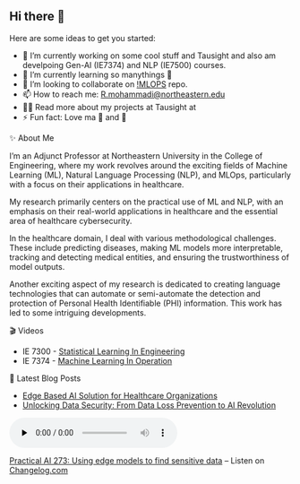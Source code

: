 ## Hi there 👋

Here are some ideas to get you started:

- 🔭 I’m currently working on some cool stuff and Tausight and also am develpoing Gen-AI (IE7374) and NLP (IE7500) courses.
- 🌱 I’m currently learning so manythings 🤣
- 👯 I’m looking to collaborate on [!MLOPS](https://github.com/raminmohammadi/MLOps) repo.
- 📫 How to reach me: R.mohammadi@northeastern.edu
- 👨‍💻  Read more about my projects at Tausight at 
- ⚡ Fun fact: Love ma 🐶 and 💪


✨  About Me

I’m an Adjunct Professor at Northeastern University in the College of Engineering, where my work revolves around the exciting fields of Machine Learning (ML), Natural Language Processing (NLP), and MLOps, particularly with a focus on their applications in healthcare.

My research primarily centers on the practical use of ML and NLP, with an emphasis on their real-world applications in healthcare and the essential area of healthcare cybersecurity.

In the healthcare domain, I deal with various methodological challenges. These include predicting diseases, making ML models more interpretable, tracking and detecting medical entities, and ensuring the trustworthiness of model outputs. 

Another exciting aspect of my research is dedicated to creating language technologies that can automate or semi-automate the detection and protection of Personal Health Identifiable (PHI) information. This work has led to some intriguing developments.


🎬 Videos
- IE 7300 - [Statistical Learning In Engineering](https://www.youtube.com/watch?v=n4O1YGm7gNI&list=PLcS4TrUUc53KRbf5iPBYRb5Vs8TmtVZOK)
- IE 7374 - [Machine Learning In Operation](https://www.youtube.com/watch?v=KOpbqgvT-10&list=PLcS4TrUUc53LeKBIyXAaERFKBJ3dvc9GZ) 



📕  Latest Blog Posts
 - [Edge Based AI Solution for Healthcare Organizations](https://www.tausight.com/tausight-edge-based-ai-solution-healthcare-organizations/)
 - [Unlocking Data Security: From Data Loss Prevention to AI Revolution](https://www.tausight.com/unlocking-data-security-data-loss-prevention-to-ai/)


<audio data-theme="night" data-src="https://changelog.com/practicalai/273/embed" src="https://op3.dev/e/https://cdn.changelog.com/uploads/practicalai/273/practical-ai-273.mp3" preload="none" class="changelog-episode" controls></audio><p><a href="https://changelog.com/practicalai/273">Practical AI 273: Using edge models to find sensitive data</a> – Listen on <a href="https://changelog.com/">Changelog.com</a></p><script async src="//cdn.changelog.com/embed.js"></script>
